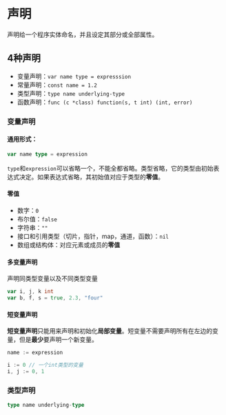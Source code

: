 # 声明

声明给一个程序实体命名，并且设定其部分或全部属性。

## 4种声明

* 变量声明：`var name type = expresssion`
* 常量声明：`const name = 1.2`
* 类型声明：`type name underlying-type`
* 函数声明：`func (c *class) function(s, t int) (int, error)`

### 变量声明

#### 通用形式：

```go
var name type = expression
```

`type`和`expression`可以省略一个，不能全都省略。类型省略，它的类型由初始表达式决定。如果表达式省略，其初始值对应于类型的**零值**。

#### 零值

* 数字：`0`
* 布尔值：`false`
* 字符串：`""`
* 接口和引用类型（切片，指针，map，通道，函数）：`nil`
* 数组或结构体：对应元素或成员的**零值**

#### 多变量声明

声明同类型变量以及不同类型变量

```go
var i, j, k int
var b, f, s = true, 2.3, "four"
```

#### 短变量声明

**短变量声明**只能用来声明和初始化**局部变量**。短变量不需要声明所有在左边的变量，但是**最少**要声明一个新变量。

```go
name := expression
```

```go
i := 0 // 一个int类型的变量
i, j := 0, 1
```

### 类型声明 

```go
type name underlying-type
```

